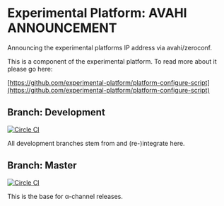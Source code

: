 # Experimental Platform: AVAHI ANNOUNCEMENT

Announcing the experimental platforms IP address via avahi/zeroconf.

This is a component of the experimental platform. To read more about it please go here:

[https://github.com/experimental-platform/platform-configure-script](https://github.com/experimental-platform/platform-configure-script)


## Branch: Development

[![Circle CI](https://circleci.com/gh/experimental-platform/platform-hostname-avahi.svg?style=svg&circle-token=9484b42e0a4346b807f5ec4e1b0e3ca696b73279)](https://circleci.com/gh/experimental-platform/platform-hostname-avahi)

All development branches stem from and (re-)integrate here.

## Branch: Master

[![Circle CI](https://circleci.com/gh/experimental-platform/platform-hostname-avahi/tree/master.svg?style=svg&circle-token=9484b42e0a4346b807f5ec4e1b0e3ca696b73279)](https://circleci.com/gh/experimental-platform/platform-hostname-avahi/tree/master)

This is the base for &alpha;-channel releases.
